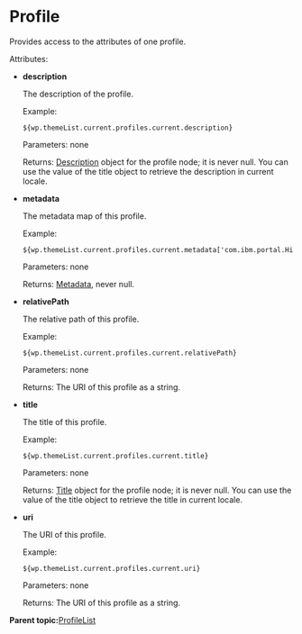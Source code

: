 # Profile

Provides access to the attributes of one profile.

Attributes:

-   **description**

    The description of the profile.

    Example:

    ```
    ${wp.themeList.current.profiles.current.description}
    ```

    Parameters: none

    Returns: [Description](themeopt_el_bean_description.md) object for the profile node; it is never null. You can use the value of the title object to retrieve the description in current locale.

-   **metadata**

    The metadata map of this profile.

    Example:

    ```
    ${wp.themeList.current.profiles.current.metadata['com.ibm.portal.Hidden']}
    ```

    Parameters: none

    Returns: [Metadata](themeopt_el_bean_meta.md), never null.

-   **relativePath**

    The relative path of this profile.

    Example:

    ```
    ${wp.themeList.current.profiles.current.relativePath}
    ```

    Parameters: none

    Returns: The URI of this profile as a string.

-   **title**

    The title of this profile.

    Example:

    ```
    ${wp.themeList.current.profiles.current.title}
    ```

    Parameters: none

    Returns: [Title](themeopt_el_bean_title.md) object for the profile node; it is never null. You can use the value of the title object to retrieve the title in current locale.

-   **uri**

    The URI of this profile.

    Example:

    ```
    ${wp.themeList.current.profiles.current.uri}
    ```

    Parameters: none

    Returns: The URI of this profile as a string.


**Parent topic:**[ProfileList](../dev-theme/themeopt_el_bean_profilelist.md)

